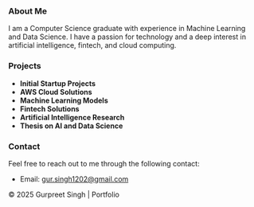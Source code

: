 ### About Me

I am a Computer Science graduate with experience in Machine Learning and Data Science. I have a passion for technology and a deep interest in artificial intelligence, fintech, and cloud computing.

### Projects

- **Initial Startup Projects**
- **AWS Cloud Solutions**
- **Machine Learning Models**
- **Fintech Solutions**
- **Artificial Intelligence Research**
- **Thesis on AI and Data Science**

### Contact

Feel free to reach out to me through the following contact:

- Email: [gur.singh1202@gmail.com](mailto:gur.singh1202@gmail.com)

© 2025 Gurpreet Singh | Portfolio

